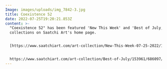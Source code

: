 ```yaml
---
Image: images/uploads/img_7842-3.jpg
title: Coexistence 52
date: 2022-07-25T19:20:21.853Z
content: >-
  "﻿Coexistence 52" has been featured 'New This Week' and 'Best of July, 2022'
  collections on Saatchi Art's home page. 


  [https://www.saatchiart.com/​art-collection/New-This-Week-​07-25-2022/153961/685651/view](https://www.saatchiart.com/art-collection/New-This-Week-07-25-2022/153961/685651/view)


  https://www.saatchiart.com/art-collection/Best-of-July/153961/686097/view
---
```

